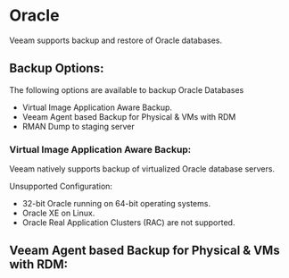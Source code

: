 # Oracle 
Veeam supports backup and restore of Oracle databases.

## Backup Options:
The following options are available to backup Oracle Databases
-	Virtual Image Application Aware Backup.
-	Veeam Agent based Backup for Physical & VMs with RDM
-	RMAN Dump to staging server

### Virtual Image Application Aware Backup:

Veeam natively supports backup of virtualized Oracle database servers.

Unsupported Configuration:

   - 32-bit Oracle running on 64-bit operating systems.
   - Oracle XE on Linux.
   - Oracle Real Application Clusters (RAC) are not supported.

## Veeam Agent based Backup for Physical & VMs with RDM:



